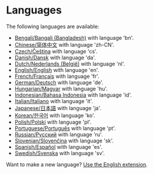 Languages
=========

The following languages are available:

* [Bengali/Bangali (Bangladesh)](https://github.com/datenstrom/yellow-extensions/tree/master/languages/bengali) with language 'bn'.
* [Chinese/简体中文](https://github.com/datenstrom/yellow-extensions/tree/master/languages/chinese) with language 'zh-CN'.
* [Czech/Čeština](https://github.com/datenstrom/yellow-extensions/tree/master/languages/czech) with language 'cs'.
* [Danish/Dansk](https://github.com/datenstrom/yellow-extensions/tree/master/languages/danish) with language 'da'.
* [Dutch/Nederlands (België)](https://github.com/datenstrom/yellow-extensions/tree/master/languages/dutch) with language 'nl'.
* [English/English](https://github.com/datenstrom/yellow-extensions/tree/master/languages/english) with language 'en'.
* [French/Français](https://github.com/datenstrom/yellow-extensions/tree/master/languages/french) with language 'fr'.
* [German/Deutsch](https://github.com/datenstrom/yellow-extensions/tree/master/languages/german) with language 'de'.
* [Hungarian/Magyar](https://github.com/datenstrom/yellow-extensions/tree/master/languages/hungarian) with language 'hu'.
* [Indonesian/Bahasa Indonesia](https://github.com/datenstrom/yellow-extensions/tree/master/languages/indonesian) with language 'id'.
* [Italian/Italiano](https://github.com/datenstrom/yellow-extensions/tree/master/languages/italian) with language 'it'.
* [Japanese/日本語](https://github.com/datenstrom/yellow-extensions/tree/master/languages/japanese) with language 'ja'.
* [Korean/한국어](https://github.com/datenstrom/yellow-extensions/tree/master/languages/korean) with language 'ko'.
* [Polish/Polski](https://github.com/datenstrom/yellow-extensions/tree/master/languages/polish) with language 'pl'.
* [Portuguese/Português](https://github.com/datenstrom/yellow-extensions/tree/master/languages/portuguese) with language 'pt'.
* [Russian/Русский](https://github.com/datenstrom/yellow-extensions/tree/master/languages/russian) with language 'ru'.
* [Slovenian/Slovenčina](https://github.com/datenstrom/yellow-extensions/tree/master/languages/slovenian) with language 'sk'.
* [Spanish/Español](https://github.com/datenstrom/yellow-extensions/tree/master/languages/spanish) with language 'es'.
* [Swedish/Svenska](https://github.com/datenstrom/yellow-extensions/tree/master/languages/swedish) with language 'sv'.

Want to make a new language? [Use the English extension](https://github.com/datenstrom/yellow-extensions/tree/master/languages/english).

